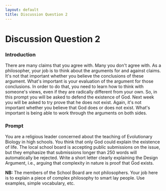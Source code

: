 ```yaml
---
layout: default
title: Discussion Question 2
---
```


# Discussion Question 2

### Introduction

There are many claims that you agree with. Many you don't agree with. As a philosopher, your job is to think about the arguments for and against claims. It's not that important whether you believe the conclusions of these argument. What's important is your evaluation of the argument for those conclusions. In order to do that, you need to learn how to think with someone's views, even if they are radically different from your own. So, in this prompt you will be asked to defend the existence of God. Next week you will be asked to try prove that he does not exist. Again, it's not important whether you believe that God does or does not exist. What's important is being able to work through the arguments on both sides.  

### Prompt

You are a religious leader concerned about the teaching of Evolutionary Biology in high schools. You think that only God could explain the existence of life. The local school board is accepting public submissions on the issue, but they emphasize that submissions longer than 250 words will automatically be rejected. Write a short letter clearly explaining the Design Argument, i.e., arguing that complexity in nature is proof that God exists. 

**NB:** The members of the School Board are not philosophers. Your job here is to explain a piece of complex philosophy to smart lay people. Use examples, simple vocabulary, etc. 